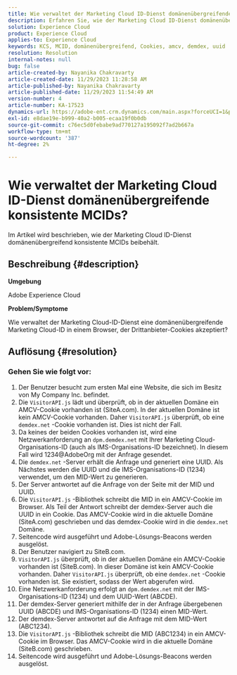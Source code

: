 ```yaml
---
title: Wie verwaltet der Marketing Cloud ID-Dienst domänenübergreifende konsistente MCIDs?
description: Erfahren Sie, wie der Marketing Cloud ID-Dienst domänenübergreifend konsistente MCIDs verwaltet.
solution: Experience Cloud
product: Experience Cloud
applies-to: Experience Cloud
keywords: KCS, MCID, domänenübergreifend, Cookies, amcv, demdex, uuid
resolution: Resolution
internal-notes: null
bug: false
article-created-by: Nayanika Chakravarty
article-created-date: 11/29/2023 11:28:58 AM
article-published-by: Nayanika Chakravarty
article-published-date: 11/29/2023 11:54:49 AM
version-number: 4
article-number: KA-17523
dynamics-url: https://adobe-ent.crm.dynamics.com/main.aspx?forceUCI=1&pagetype=entityrecord&etn=knowledgearticle&id=a140bd7a-aa8e-ee11-8179-6045bd006239
exl-id: e8dae19e-b999-40a2-b005-ecaa19f0b0db
source-git-commit: c76ec5d0febabe9ad770127a195092f7ad2b667a
workflow-type: tm+mt
source-wordcount: '387'
ht-degree: 2%

---
```


# Wie verwaltet der Marketing Cloud ID-Dienst domänenübergreifende konsistente MCIDs?


Im Artikel wird beschrieben, wie der Marketing Cloud ID-Dienst domänenübergreifend konsistente MCIDs beibehält.

## Beschreibung {#description}


<b>Umgebung</b>

Adobe Experience Cloud

<b>Problem/Symptome</b>

Wie verwaltet der Marketing Cloud-ID-Dienst eine domänenübergreifende Marketing Cloud-ID in einem Browser, der Drittanbieter-Cookies akzeptiert?


## Auflösung {#resolution}


### Gehen Sie wie folgt vor:

1. Der Benutzer besucht zum ersten Mal eine Website, die sich im Besitz von My Company Inc. befindet.
2. Die `VisitorAPI.js` lädt und überprüft, ob in der aktuellen Domäne ein AMCV-Cookie vorhanden ist (SiteA.com). In der aktuellen Domäne ist kein AMCV-Cookie vorhanden. Daher `VisitorAPI.js` überprüft, ob eine `demdex.net` -Cookie vorhanden ist. Dies ist nicht der Fall.
3. Da keines der beiden Cookies vorhanden ist, wird eine Netzwerkanforderung an `dpm.demdex.net` mit Ihrer Marketing Cloud-Organisations-ID (auch als IMS-Organisations-ID bezeichnet). In diesem Fall wird 1234@AdobeOrg mit der Anfrage gesendet.
4. Die `demdex.net` -Server erhält die Anfrage und generiert eine UUID. Als Nächstes werden die UUID und die IMS-Organisations-ID (1234) verwendet, um den MID-Wert zu generieren.
5. Der Server antwortet auf die Anfrage von der Seite mit der MID und UUID.
6. Die `VisitorAPI.js` -Bibliothek schreibt die MID in ein AMCV-Cookie im Browser. Als Teil der Antwort schreibt der demdex-Server auch die UUID in ein Cookie. Das AMCV-Cookie wird in die aktuelle Domäne (SiteA.com) geschrieben und das demdex-Cookie wird in die `demdex.net` Domäne.
7. Seitencode wird ausgeführt und Adobe-Lösungs-Beacons werden ausgelöst.
8. Der Benutzer navigiert zu SiteB.com.
9. `VisitorAPI.js` überprüft, ob in der aktuellen Domäne ein AMCV-Cookie vorhanden ist (SiteB.com). In dieser Domäne ist kein AMCV-Cookie vorhanden. Daher `VisitorAPI.js` überprüft, ob eine `demdex.net` -Cookie vorhanden ist. Sie existiert, sodass der Wert abgerufen wird.
10. Eine Netzwerkanforderung erfolgt an `dpm.demdex.net` mit der IMS-Organisations-ID (1234) und dem UUID-Wert (ABCDE).
11. Der demdex-Server generiert mithilfe der in der Anfrage übergebenen UUID (ABCDE) und IMS-Organisations-ID (1234) einen MID-Wert.
12. Der demdex-Server antwortet auf die Anfrage mit dem MID-Wert (ABC1234).
13. Die `VisitorAPI.js` -Bibliothek schreibt die MID (ABC1234) in ein AMCV-Cookie im Browser. Das AMCV-Cookie wird in die aktuelle Domäne (SiteB.com) geschrieben.
14. Seitencode wird ausgeführt und Adobe-Lösungs-Beacons werden ausgelöst.
